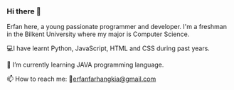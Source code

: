 ### Hi there 👋
Erfan here, a young passionate programmer and developer.
I'm a freshman in the Bilkent University where my major is Computer Science.

:computer:I have learnt Python, JavaScript, HTML and CSS during past years.

🌱 I’m currently learning JAVA programming language.

📫 How to reach me: 
   :e-mail:erfanfarhangkia@gmail.com
   
   
<!--
**Erfan-FK/Erfan-FK** is a ✨ _special_ ✨ repository because its `README.md` (this file) appears on your GitHub profile.

Here are some ideas to get you started:

- 🔭 I’m currently working on ...
- 🌱 I’m currently learning ...
- 👯 I’m looking to collaborate on ...
- 🤔 I’m looking for help with ...
- 💬 Ask me about ...
- 📫 How to reach me: ...
- 😄 Pronouns: ...
- ⚡ Fun fact: ...
-->
